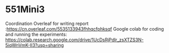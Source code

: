 # 551Mini3
Coordination
Overleaf for writing report :https://cn.overleaf.com/5535133943fhhqcfphksqf
Google colab for coding and running the experiments: https://colab.research.google.com/drive/1UcDsRjPdlr_zsXTZS3N-5iqWnVmK-II3?usp=sharing

